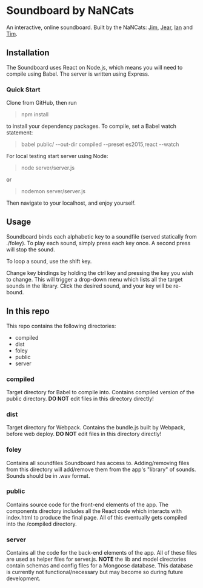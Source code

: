 # Soundboard by NaNCats

An interactive, online soundboard.  Built by the NaNCats: [Jim](https://github.com/logosghost), [Jear](https://github.com/Jearxj), [Ian](https://github.com/ian-culleton) and [Tim](https://github.com/ProductivePerson).

## Installation

The Soundboard uses React on Node.js, which means you will need to compile using Babel.  The server is written using Express.

### Quick Start

Clone from GitHub, then run

  >npm install

to install your dependency packages.  To compile, set a Babel watch statement: 
  
  >babel public/ --out-dir compiled --preset es2015,react --watch

For local testing start server using Node:

  >node server/server.js

  or

  >nodemon server/server.js

  Then navigate to your localhost, and enjoy yourself.

## Usage

Soundboard binds each alphabetic key to a soundfile (served statically from ./foley).  To play each sound, simply press each key once.  A second press will stop the sound.

To loop a sound, use the shift key.

Change key bindings by holding the ctrl key and pressing the key you wish to change.  This will trigger a drop-down menu which lists all the target sounds in the library.  Click the desired sound, and your key will be re-bound.

## In this repo

This repo contains the following directories:

  * compiled
  * dist
  * foley
  * public
  * server

### compiled

Target directory for Babel to compile into.  Contains compiled version of the public directory. **DO NOT** edit files in this directory directly!

### dist 

Target directory for Webpack.  Contains the bundle.js built by Webpack, before web deploy. **DO NOT** edit files in this directory directly!

### foley

Contains all soundfiles Soundboard has access to.  Adding/removing files from this directory will add/remove them from the app's "library" of sounds.  Sounds should be in .wav format.


### public

Contains source code for the front-end elements of the app.  The components directory includes all the React code which interacts with index.html to produce the final page.  All of this eventually gets compiled into the /compiled directory.  

### server

Contains all the code for the back-end elements of the app.  All of these files are used as helper files for server.js.  **NOTE** the lib and model directories contain schemas and config files for a Mongoose database.  This database is currently not functional/necessary but may become so during future development.


